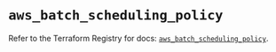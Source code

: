 # `aws_batch_scheduling_policy`

Refer to the Terraform Registry for docs: [`aws_batch_scheduling_policy`](https://registry.terraform.io/providers/hashicorp/aws/5.42.0/docs/resources/batch_scheduling_policy).
